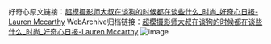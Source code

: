 好奇心原文链接：[超模摄影师大叔在谈狗的时候都在谈些什么_时尚_好奇心日报-Lauren Mccarthy](https://www.qdaily.com/articles/3965.html)
WebArchive归档链接：[超模摄影师大叔在谈狗的时候都在谈些什么_时尚_好奇心日报-Lauren Mccarthy](http://web.archive.org/web/20190623153303/https://www.qdaily.com/articles/3965.html)
![image](http://ww3.sinaimg.cn/large/007d5XDply1g3vdosxnt4j30u03k0e81)